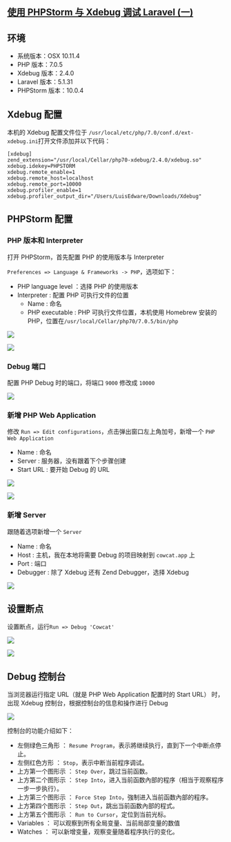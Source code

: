 ## [使用 PHPStorm 与 Xdebug 调试 Laravel (一)](https://segmentfault.com/a/1190000005878593)

## 环境

* 系统版本：OSX 10.11.4
* PHP 版本：7.0.5
* Xdebug 版本：2.4.0
* Laravel 版本：5.1.31
* PHPStorm 版本：10.0.4

## Xdebug 配置

本机的 Xdebug 配置文件位于 `/usr/local/etc/php/7.0/conf.d/ext-xdebug.ini`打开文件添加并以下代码：

    [xdebug]
    zend_extension="/usr/local/Cellar/php70-xdebug/2.4.0/xdebug.so"
    xdebug.idekey=PHPSTORM
    xdebug.remote_enable=1
    xdebug.remote_host=localhost
    xdebug.remote_port=10000
    xdebug.profiler_enable=1
    xdebug.profiler_output_dir="/Users/LuisEdware/Downloads/Xdebug"

## PHPStorm 配置

### PHP 版本和 Interpreter

打开 PHPStorm，首先配置 PHP 的使用版本与 Interpreter

`Preferences => Language & Frameworks -> PHP`，选项如下：

* PHP language level ：选择 PHP 的使用版本
* Interpreter : 配置 PHP 可执行文件的位置
    * Name : 命名
    * PHP executable : PHP 可执行文件位置，本机使用 Homebrew 安装的 PHP，位置在`/usr/local/Cellar/php70/7.0.5/bin/php`


![][0] 

![][1]

### Debug 端口

配置 PHP Debug 时的端口，将端口 `9000` 修改成 `10000`

![][2]

### 新增 PHP Web Application

修改 `Run => Edit configurations`，点击弹出窗口左上角加号，新增一个 `PHP Web Application`

* Name : 命名
* Server : 服务器，没有跟着下个步骤创建
* Start URL : 要开始 Debug 的 URL


![][3] 

![][4]

### 新增 Server

跟随着选项新增一个 `Server`

* Name : 命名
* Host : 主机，我在本地将需要 Debug 的项目映射到 `cowcat.app` 上
* Port : 端口
* Debugger : 除了 Xdebug 还有 Zend Debugger，选择 Xdebug

![][5]

## 设置断点

设置断点，运行`Run => Debug 'Cowcat'` 

![][6] 

![][7]

## Debug 控制台

当浏览器运行指定 URL（就是 PHP Web Application 配置时的 Start URL） 时，出现 Xdebug 控制台，根据控制台的信息和操作进行 Debug

![][8]

控制台的功能介绍如下：

* 左侧绿色三角形 ： `Resume Program`，表示將继续执行，直到下一个中断点停止。
* 左侧红色方形 ： `Stop`，表示中断当前程序调试。
* 上方第一个图形示 ： `Step Over`，跳过当前函数。
* 上方第二个图形示 ： `Step Into`，进入当前函数內部的程序（相当于观察程序一步一步执行）。
* 上方第三个图形示 ： `Force Step Into`，強制进入当前函数內部的程序。
* 上方第四个图形示 ： `Step Out`，跳出当前函数內部的程式。
* 上方第五个图形示 ： `Run to Cursor`，定位到当前光标。
* Variables ： 可以观察到所有全局变量、当前局部变量的数值
* Watches ： 可以新增变量，观察变量随着程序执行的变化。

[0]: ./img/1460000006962726.png
[1]: ./img/1460000006962727.png
[2]: ./img/1460000006962728.png
[3]: ./img/1460000006962729.png
[4]: ./img/1460000006962730.png
[5]: ./img/1460000006962731.png
[6]: ./img/1460000006962732.png
[7]: ./img/1460000006962733.png
[8]: ./img/1460000006962734.png

